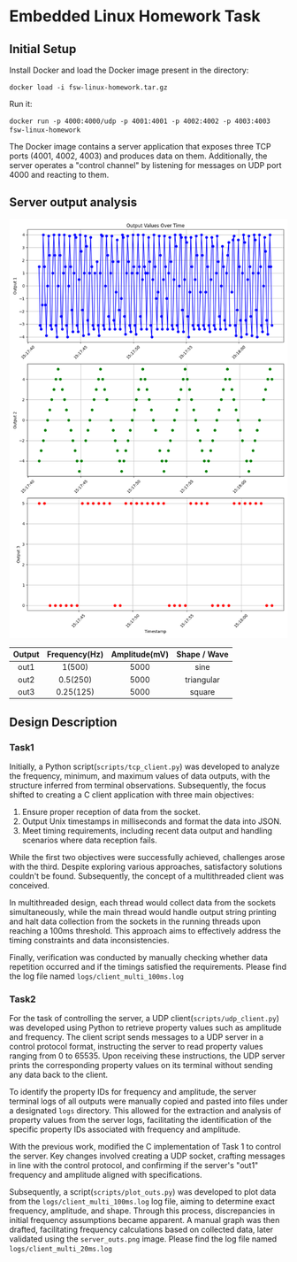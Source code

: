 # Embedded Linux Homework Task

## Initial Setup

Install Docker and load the Docker image present in the directory:
```
docker load -i fsw-linux-homework.tar.gz
```

Run it:
```
docker run -p 4000:4000/udp -p 4001:4001 -p 4002:4002 -p 4003:4003 fsw-linux-homework
```

The Docker image contains a server application that exposes three TCP ports
(4001, 4002, 4003) and produces data on them. Additionally, the server operates
a "control channel" by listening for messages on UDP port 4000 and reacting to
them.

## Server output analysis 
![Server Outputs](server_outs.png)

| Output | Frequency(Hz)  | Amplitude(mV) |  Shape / Wave |
| :----: | :------:       | :-------:     |     :---:     |
| out1   |   1(500)       |   5000        |     sine      |
| out2   |   0.5(250)     |   5000        |   triangular  |
| out3   |   0.25(125)    |   5000        |    square     |

## Design Description

### Task1
Initially, a Python script(`scripts/tcp_client.py`) was developed to analyze the frequency, minimum, and maximum values of data outputs, with the structure inferred from terminal observations. Subsequently, the focus shifted to creating a C client application with three main objectives:

1. Ensure proper reception of data from the socket.
2. Output Unix timestamps in milliseconds and format the data into JSON.
3. Meet timing requirements, including recent data output and handling scenarios where data reception fails.

While the first two objectives were successfully achieved, challenges arose with the third. Despite exploring various approaches, satisfactory solutions couldn't be found. Subsequently, the concept of a multithreaded client was conceived. 

In multithreaded design, each thread would collect data from the sockets simultaneously, while the main thread would handle output string printing and halt data collection from the sockets in the running threads upon reaching a 100ms threshold. This approach aims to effectively address the timing constraints and data inconsistencies.

Finally, verification was conducted by manually checking whether data repetition occurred and if the timings satisfied the requirements.
Please find the log file named `logs/client_multi_100ms.log`

### Task2
For the task of controlling the server, a UDP client(`scripts/udp_client.py`) was developed using Python to retrieve property values such as amplitude and frequency. The client script sends messages to a UDP server in a control protocol format, instructing the server to read property values ranging from 0 to 65535. Upon receiving these instructions, the UDP server prints the corresponding property values on its terminal without sending any data back to the client.

To identify the property IDs for frequency and amplitude, the server terminal logs of all outputs were manually copied and pasted into files under a designated `logs` directory. This allowed for the extraction and analysis of property values from the server logs, facilitating the identification of the specific property IDs associated with frequency and amplitude.

With the previous work, modified the C implementation of Task 1 to control the server. Key changes involved creating a UDP socket, crafting messages in line with the control protocol, and confirming if the server's "out1" frequency and amplitude aligned with specifications.

Subsequently, a script(`scripts/plot_outs.py`) was developed to plot data from the `logs/client_multi_100ms.log` log file, aiming to determine exact frequency, amplitude, and shape. Through this process, discrepancies in initial frequency assumptions became apparent. A manual graph was then drafted, facilitating frequency calculations based on collected data, later validated using the `server_outs.png` image.
Please find the log file named `logs/client_multi_20ms.log`
